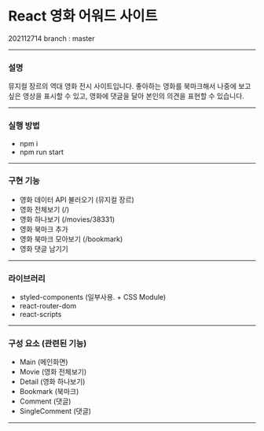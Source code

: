 # React 영화 어워드 사이트
202112714
branch : master

---

### 설명
뮤지컬 장르의 역대 영화 전시 사이트입니다. 좋아하는 영화를 북마크해서 나중에 보고싶은 영상을 표시할 수 있고, 영화에 댓글을 달아 본인의 의견을 표현할 수 있습니다. 

---

### 실행 방법
- npm i
- npm run start

---

### 구현 기능
- 영화 데이터 API 불러오기 (뮤지컬 장르) 
- 영화 전체보기 (/)
- 영화 하나보기 (/movies/38331)
- 영화 북마크 추가
- 영화 북마크 모아보기 (/bookmark)
- 영화 댓글 남기기

---

### 라이브러리
- styled-components (일부사용. + CSS Module)
- react-router-dom
- react-scripts

---

### 구성 요소 (관련된 기능)
- Main (메인화면)
- Movie (영화 전체보기)
- Detail (영화 하나보기)
- Bookmark (북마크)
- Comment (댓글)
- SingleComment (댓글)

---
